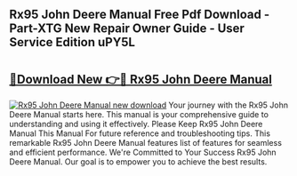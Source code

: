 ## Rx95 John Deere Manual Free Pdf Download - Part-XTG New Repair Owner Guide - User Service Edition uPY5L

# <h2><a href="http://bc91313.oget.top/?id=Rx95+John+Deere+Manual">🔗Download New 👉🔴 Rx95 John Deere Manual</a></h2>

[![Rx95 John Deere Manual new download](https://i.imgur.com/5g1atiW.png)](http://bc91313.oget.top/?id=Rx95+John+Deere+Manual)
Your journey with the Rx95 John Deere Manual starts here. This manual is your comprehensive guide to understanding and using it effectively. Please Keep Rx95 John Deere Manual This Manual For future reference and troubleshooting tips. This remarkable Rx95 John Deere Manual features list of features for seamless and efficient performance. We're Committed to Your Success Rx95 John Deere Manual. Our goal is to empower you to achieve the best results.
